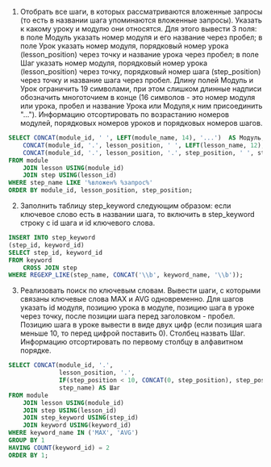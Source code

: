 1. Отобрать все шаги, в которых рассматриваются вложенные запросы (то есть в названии шага упоминаются вложенные запросы). Указать к какому уроку и модулю они относятся. Для этого вывести 3 поля:
в поле Модуль указать номер модуля и его название через пробел;
в поле Урок указать номер модуля, порядковый номер урока (lesson_position) через точку и название урока через пробел;
в поле Шаг указать номер модуля, порядковый номер урока (lesson_position) через точку, порядковый номер шага (step_position) через точку и название шага через пробел.
Длину полей Модуль и Урок ограничить 19 символами, при этом слишком длинные надписи обозначить многоточием в конце (16 символов - это номер модуля или урока, пробел и  название Урока или Модуля,к ним присоединить "..."). Информацию отсортировать по возрастанию номеров модулей, порядковых номеров уроков и порядковых номеров шагов.
```sql
SELECT CONCAT(module_id, ' ', LEFT(module_name, 14), '...')  AS Модуль,
    CONCAT(module_id, '.', lesson_position, ' ', LEFT(lesson_name, 12), '...')  AS Урок,
    CONCAT(module_id, '.', lesson_position, '.', step_position, ' ', step_name) AS Шаг
FROM module 
    JOIN lesson USING(module_id)
    JOIN step USING(lesson_id)
WHERE step_name LIKE '%вложен% %запрос%'
ORDER BY module_id, lesson_position, step_position;
```
2. Заполнить таблицу step_keyword следующим образом: если ключевое слово есть в названии шага, то включить в step_keyword строку с id шага и id ключевого слова.
```sql
INSERT INTO step_keyword 
(step_id, keyword_id)
SELECT step_id, keyword_id
FROM keyword 
    CROSS JOIN step
WHERE REGEXP_LIKE(step_name, CONCAT('\\b', keyword_name, '\\b'));
```
3. Реализовать поиск по ключевым словам. Вывести шаги, с которыми связаны ключевые слова MAX и AVG одновременно. Для шагов указать id модуля, позицию урока в модуле, позицию шага в уроке через точку, после позиции шага перед заголовком - пробел. Позицию шага в уроке вывести в виде двух цифр (если позиция шага меньше 10, то перед цифрой поставить 0). Столбец назвать Шаг. Информацию отсортировать по первому столбцу в алфавитном порядке.
```sql
SELECT CONCAT(module_id, '.', 
              lesson_position, '.', 
              IF(step_position < 10, CONCAT(0, step_position), step_position), ' ', 
              step_name) AS Шаг 
FROM module
    JOIN lesson USING(module_id)
    JOIN step USING(lesson_id)
    JOIN step_keyword USING(step_id)
    JOIN keyword USING(keyword_id)
WHERE keyword_name IN ('MAX', 'AVG')
GROUP BY 1
HAVING COUNT(keyword_id) = 2
ORDER BY 1;
```
